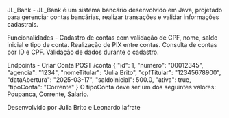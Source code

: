 JL_Bank -
JL_Bank é um sistema bancário desenvolvido em Java, projetado para gerenciar contas bancárias, realizar transações e validar informações cadastrais.

Funcionalidades -
Cadastro de contas com validação de CPF, nome, saldo inicial e tipo de conta.
Realização de PIX entre contas.
Consulta de contas por ID e CPF.
Validação de dados durante o cadastro.

Endpoints - 
Criar Conta
POST /conta
{
  "id": 1,
  "numero": "00012345",
  "agencia": "1234",
  "nomeTitular": "Julia Brito",
  "cpfTitular": "12345678900",
  "dataAbertura": "2025-03-17",
  "saldoInicial": 500.0,
  "ativa": true,
  "tipoConta": "Corrente"
}
O tipoConta deve ser um dos seguintes valores: Poupanca, Corrente, Salario.


Desenvolvido por Julia Brito e Leonardo Iafrate
